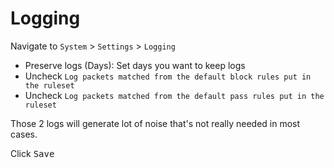 # Logging

Navigate to `System` > `Settings` > `Logging`

- Preserve logs (Days): Set days you want to keep logs
- Uncheck `Log packets matched from the default block rules put in the ruleset`
- Uncheck `Log packets matched from the default pass rules put in the ruleset`

Those 2 logs will generate lot of noise that's not really needed in most cases.

Click <kbd>Save</kbd>

